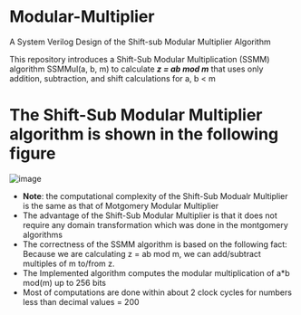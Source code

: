 # Modular-Multiplier
A System Verilog Design of the Shift-sub Modular Multiplier Algorithm 

This repository introduces a Shift-Sub Modular Multiplication (SSMM) algorithm SSMMul(a, b, m) to calculate ***z = ab mod m*** that uses only addition, subtraction, and shift calculations for a, b < m
# The Shift-Sub Modular Multiplier algorithm is shown in the following figure
![image](https://github.com/MahmouodMagdi/Modular-Multiplier/assets/72949261/e06cca59-3a62-4f8d-9c9f-f0a98176ef5d)


- **Note**: the computational complexity of the Shift-Sub Modualr Multiplier is the same as that of Motgomery Modular Multiplier
- The advantage of the Shift-Sub Modular Multiplier is that it does not require any domain transformation which was done in the montgomery algorithms
- The correctness of the SSMM algorithm is based on the following fact: Because we are calculating z = ab mod m, we can add/subtract multiples of m to/from z.
- The Implemented algorithm computes the modular multiplication of a*b mod(m) up to 256 bits
- Most of computations are done within about 2 clock cycles for numbers less than decimal values = 200
